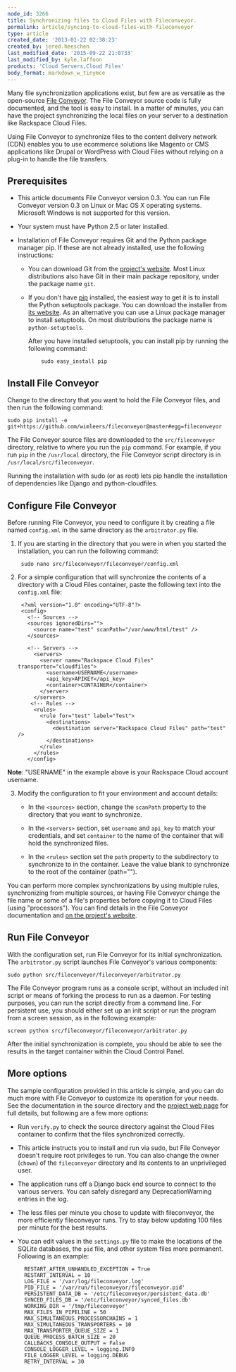 ```yaml
---
node_id: 3266
title: Synchronizing files to Cloud Files with Fileconveyor.
permalink: article/syncing-to-cloud-files-with-fileconveyor
type: article
created_date: '2013-01-22 02:38:23'
created_by: jered.heeschen
last_modified_date: '2015-09-22 21:0733'
last_modified_by: kyle.laffoon
products: 'Cloud Servers,Cloud Files'
body_format: markdown_w_tinymce
---
```


[fchome]:http://fileconveyor.org/ "Fileconveyor Project Home"

Many file synchronization applications exist, but few are as versatile as the open-source [File Conveyor][fchome]. The File Conveyor source code is fully documented, and the tool is easy to install. In a matter of minutes, you can have the project synchronizing the local files on your server to a destination like Rackspace Cloud Files.

Using File Conveyor to synchronize files to the content delivery network (CDN) enables you to use ecommerce solutions like Magento or CMS applications like Drupal or WordPress with Cloud Files without relying on a plug-in to handle the file transfers.

## Prerequisites ##

[githome]:http://git-scm.com/ "Git Project Page"
[sthome]:http://pypi.python.org/pypi/setuptools "Setuptools Project Page"
[piphome]:http://pypi.python.org/pypi/rackspace-novaclient/ "Pip Project Page"

* This article documents File Conveyor version 0.3. You can run File Conveyor version 0.3 on Linux or Mac OS X operating systems. Microsoft Windows is not supported for this version.

* Your system must have Python 2.5 or later installed.

* Installation of File Conveyor requires Git and the Python package manager pip. If these are not already installed, use the following instructions:

  * You can download Git from the [project's website][githome]. Most Linux distributions also have Git in their main package repository, under the package name `git`.

  * If you don't have [pip][piphome] installed, the easiest way to get it is to install the Python setuptools package. You can download the installer from [its website][sthome]. As an alternative you can use a Linux package manager to install setuptools. On most distributions the package name is `python-setuptools`. 

      After you have installed setuptools, you can install pip by running the following command: 

			sudo easy_install pip

## Install File Conveyor ##

Change to the directory that you want to hold the File Conveyor files, and then run the following command:

    sudo pip install -e git+https://github.com/wimleers/fileconveyor@master#egg=fileconveyor

The File Conveyor source files are downloaded to the `src/fileconveyor` directory, relative to where you run the `pip` command. For example, if you run `pip` in the `/usr/local` directory, the File Conveyor script directory is in `/usr/local/src/fileconveyor`.

Running the installation with sudo (or as root) lets pip handle the installation of dependencies like Django and python-cloudfiles.

## Configure File Conveyor ##

Before running File Conveyor, you need to configure it by creating a file named `config.xml` in the same directory as the `arbitrator.py` file.

1. If you are starting in the directory that you were in when you started the installation, you can run the following command:

        sudo nano src/fileconveyor/fileconveyor/config.xml

2. For a simple configuration that will synchronize the contents of a directory with a Cloud Files container, paste the following text into the `config.xml` file:

	    <?xml version="1.0" encoding="UTF-8"?>
	    <config>
	      <!-- Sources -->
	      <sources ignoredDirs="">
	        <source name="test" scanPath="/var/www/html/test" />
	      </sources>
	
	      <!-- Servers -->
	        <servers>
	          <server name="Rackspace Cloud Files" transporter="cloudfiles">
	            <username>USERNAME</username>
	            <api_key>APIKEY</api_key>
	            <container>CONTAINER</container>
	          </server>
	        </servers>
	       <!-- Rules -->
	        <rules>
	          <rule for="test" label="Test">
	            <destinations>
	              <destination server="Rackspace Cloud Files" path="test" />
	            </destinations>
	          </rule>
	        </rules>
	      </config>
**Note**: "USERNAME" in the example above is your Rackspace Cloud account username.

3. Modify the configuration to fit your environment and account details:

    * In the `<sources>` section, change the `scanPath` property to the directory that you want to synchronize.

    * In the `<servers>` section, set `username` and `api_key` to match your credentials, and set `container` to the name of the container that will hold the synchronized files.

    * In the `<rules>` section set the `path` property to the subdirectory to synchronize to in the container. Leave the value blank to synchronize to the root of the container (path="").

You can perform more complex synchronizations by using multiple rules, synchronizing from multiple sources, or having File Conveyor change the file name or some of a file's properties before copying it to Cloud Files (using "processors"). You can find details  in the File Conveyor documentation and [on the project's website][fchome].

## Run File Conveyor ##

With the configuration set, run File Conveyor for its initial synchronization. The `arbitrator.py` script launches  File Conveyor's various components:

    sudo python src/fileconveyor/fileconveyor/arbitrator.py

The File Conveyor program runs as a console script, without an included init script or means of forking the process to run as a daemon. For testing purposes, you can run the script directly from a command line. For persistent use, you should either set up an init script or run the program from a screen session, as in the following example:

    screen python src/fileconveyor/fileconveyor/arbitrator.py

After the initial synchronization is complete, you should be able to see the results in the target container within the Cloud Control Panel.

## More options ##

The sample configuration provided in this article is simple, and you can do much more with File Conveyor to customize its operation for your needs. See the documentation in the source directory and the [project web page][fchome] for full details, but following are a few more options:

* Run `verify.py` to check the source directory against the Cloud Files container to confirm that the files synchronized correctly.

* This article instructs you to install and run via sudo, but File Conveyor doesn't require root privileges to run. You can also change the owner (`chown`) of the `fileconveyor` directory and its contents to an unprivileged user.

* The application runs off a Django back end source to connect to the various servers. You can safely disregard any DeprecationWarning entries in the log.

* The less files per minute you chose to update with fileconveyor, the more efficiently fileconveyor runs. Try to stay below updating 100 files per minute for the best results.

- You can edit values in the `settings.py` file to make the locations of the SQLite databases, the `pid` file, and other system files more permanent.  Following is an example:

		RESTART_AFTER_UNHANDLED_EXCEPTION = True
		RESTART_INTERVAL = 10
		LOG_FILE = '/var/log/fileconveyor.log'
		PID_FILE = '/var/run/fileconveyor/fileconveyor.pid'
		PERSISTENT_DATA_DB = '/etc/fileconveyor/persistent_data.db'
		SYNCED_FILES_DB = '/etc/fileconveyor/synced_files.db'
		WORKING_DIR = '/tmp/fileconveyor'
		MAX_FILES_IN_PIPELINE = 50
		MAX_SIMULTANEOUS_PROCESSORCHAINS = 1
		MAX_SIMULTANEOUS_TRANSPORTERS = 10
		MAX_TRANSPORTER_QUEUE_SIZE = 1
		QUEUE_PROCESS_BATCH_SIZE = 20
		CALLBACKS_CONSOLE_OUTPUT = False
		CONSOLE_LOGGER_LEVEL = logging.INFO
		FILE_LOGGER_LEVEL = logging.DEBUG
		RETRY_INTERVAL = 30
